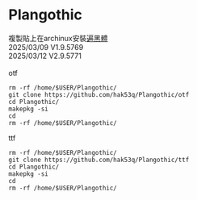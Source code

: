 # Plangothic
複製貼上在archinux安裝[遍黑體](https://github.com/Fitzgerald-Porthmouth-Koenigsegg/Plangothic-Project)\
2025/03/09 V1.9.5769\
2025/03/12 V2.9.5771\
\
otf
```=
rm -rf /home/$USER/Plangothic/
git clone https://github.com/hak53q/Plangothic/otf
cd Plangothic/
makepkg -si
cd
rm -rf /home/$USER/Plangothic/
```
ttf
```=
rm -rf /home/$USER/Plangothic/
git clone https://github.com/hak53q/Plangothic/ttf
cd Plangothic/
makepkg -si
cd
rm -rf /home/$USER/Plangothic/
```
